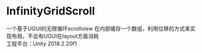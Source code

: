# InfinityGridScroll
一个基于UGUI的无限循环scrollview
在内部缓存一个数组，利用位移的方式来实现布局，不会有UGUI在layout方面消耗   
工程平台：Unity 2018.2.20f1 
